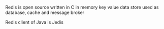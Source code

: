 Redis is 
open source
written in C
in memory key value data store
used as database, cache and message broker

Redis client of Java is Jedis

